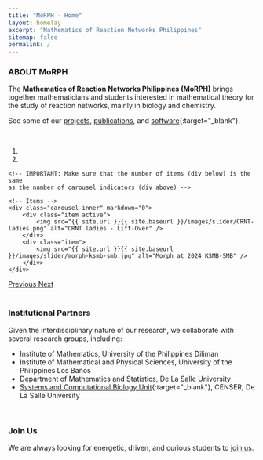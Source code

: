 ```yaml
---
title: "MoRPH - Home"
layout: homelay
excerpt: "Mathematics of Reaction Networks Philippines"
sitemap: false
permalink: /
---
```


### ABOUT MoRPH

The **Mathematics of Reaction Networks Philippines (MoRPH)** brings together mathematicians and students interested in mathematical theory for the study of reaction networks, mainly in biology and chemistry.

See some of our [projects](projects), [publications](publications), and [software](http://github.com/morph-2013){:target="\_blank"}.

<br>

<div markdown="0" id="carousel" class="carousel slide" data-ride="carousel" data-interval="4000" data-pause="hover">
    <!-- Menu -->
    <ol class="carousel-indicators">
        <li data-target="#carousel" data-slide-to="0" class="active"></li>
        <li data-target="#carousel" data-slide-to="1"></li>
        <!li data-target="#carousel" data-slide-to="2"></li>
        <!li data-target="#carousel" data-slide-to="3"></li>
        <!-- <li data-target="#carousel" data-slide-to="4"></li>
        <li data-target="#carousel" data-slide-to="5"></li> -->
    </ol>

    <!-- IMPORTANT: Make sure that the number of items (div below) is the same
    as the number of carousel indicators (div above) -->

    <!-- Items -->
    <div class="carousel-inner" markdown="0">
        <div class="item active">
            <img src="{{ site.url }}{{ site.baseurl }}/images/slider/CRNT-ladies.png" alt="CRNT ladies - Lift-Over" />
        </div>
        <div class="item">
            <img src="{{ site.url }}{{ site.baseurl }}/images/slider/morph-ksmb-smb.jpg" alt="Morph at 2024 KSMB-SMB" />
        </div>
    </div>

  <a class="left carousel-control" href="#carousel" role="button" data-slide="prev">
    <span class="glyphicon glyphicon-chevron-left" aria-hidden="true"></span>
    <span class="sr-only">Previous</span>
  </a>
  <a class="right carousel-control" href="#carousel" role="button" data-slide="next">
    <span class="glyphicon glyphicon-chevron-right" aria-hidden="true"></span>
    <span class="sr-only">Next</span>
  </a>
</div>

<br>

### Institutional Partners

Given the interdisciplinary nature of our research, we collaborate with several research groups, including:

-   Institute of Mathematics, University of the Philippines Diliman
-   Institute of Mathematical and Physical Sciences, University of the Philippines Los Baños
-   Department of Mathematics and Statistics, De La Salle University
-   [Systems and Computational Biology Unit](https://dlsu-scomb.github.io/){:target="\_blank"}, CENSER, De La Salle University

<br>

### Join Us

We are always looking for energetic, driven, and curious students to [join us](join_us).
